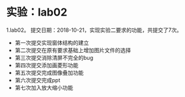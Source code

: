 # 实验：lab02
1.lab02。 提交日期：2018-10-21，实现实验二要求的功能，共提交了7次。<br>
* 第一次提交实现窗体结构的建立
* 第二次提交在原有要求基础上增加图片文件的选择
* 第三次提交消除清屏不完全的bug
* 第四次提交添加画菱形功能
* 第五次提交完成图像叠加功能
* 第六次提交完成ppt
* 第七次加入放大缩小功能